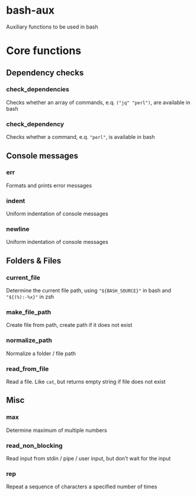 bash-aux
================

Auxiliary functions to be used in bash

# Core functions

## Dependency checks

### check_dependencies

Checks whether an array of commands, e.q. `("jq" "perl")`, are available
in bash

### check_dependency

Checks whether a command, e.q. `"perl"`, is available in bash

## Console messages

### err

Formats and prints error messages

### indent

Uniform indentation of console messages

### newline

Uniform indentation of console messages

## Folders & Files

### current_file

Determine the current file path, using `"${BASH_SOURCE}"` in bash and
`"${(%):-%x}"` in zsh

### make_file_path

Create file from path, create path if it does not exist

### normalize_path

Normalize a folder / file path

### read_from_file

Read a file. Like `cat`, but returns empty string if file does not exist

## Misc

### max

Determine maximum of multiple numbers

### read_non_blocking

Read input from stdin / pipe / user input, but don’t wait for the input

### rep

Repeat a sequence of characters a specified number of times
